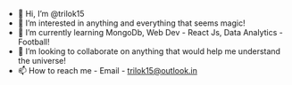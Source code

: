 - 👋 Hi, I’m @trilok15
- 👀 I’m interested in anything and everything that seems magic!
- 🌱 I’m currently learning MongoDb, Web Dev - React Js, Data Analytics - Football!
- 💞️ I’m looking to collaborate on anything that would help me understand the universe!
- 📫 How to reach me - Email - trilok15@outlook.in

<!---
trilok15/trilok15 is a ✨ special ✨ repository because its `README.md` (this file) appears on your GitHub profile.
You can click the Preview link to take a look at your changes.
--->
